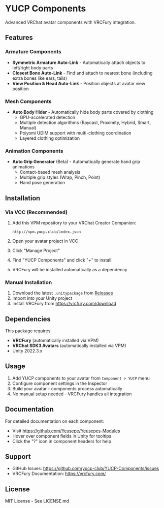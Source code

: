 # YUCP Components

Advanced VRChat avatar components with VRCFury integration.

## Features

### Armature Components
- **Symmetric Armature Auto-Link** - Automatically attach objects to left/right body parts
- **Closest Bone Auto-Link** - Find and attach to nearest bone (including extra bones like ears, tails)
- **View Position & Head Auto-Link** - Position objects at avatar view position

### Mesh Components
- **Auto Body Hider** - Automatically hide body parts covered by clothing
  - GPU-accelerated detection
  - Multiple detection algorithms (Raycast, Proximity, Hybrid, Smart, Manual)
  - Poiyomi UDIM support with multi-clothing coordination
  - Layered clothing optimization

### Animation Components
- **Auto Grip Generator** (Beta) - Automatically generate hand grip animations
  - Contact-based mesh analysis
  - Multiple grip styles (Wrap, Pinch, Point)
  - Hand pose generation

## Installation

### Via VCC (Recommended)

1. Add this VPM repository to your VRChat Creator Companion:
   ```
   http://vpm.yucp.club/index.json
   ```

2. Open your avatar project in VCC
3. Click "Manage Project"
4. Find "YUCP Components" and click "+" to install
5. VRCFury will be installed automatically as a dependency

### Manual Installation

1. Download the latest `.unitypackage` from [Releases](https://github.com/Yeusepe/YUCP-Components/releases)
2. Import into your Unity project
3. Install VRCFury from https://vrcfury.com/download

## Dependencies

This package requires:
- **VRCFury** (automatically installed via VPM)
- **VRChat SDK3 Avatars** (automatically installed via VPM)
- Unity 2022.3.x

## Usage

1. Add YUCP components to your avatar from `Component > YUCP` menu
2. Configure component settings in the Inspector
3. Build your avatar - components process automatically
4. No manual setup needed - VRCFury handles all integration

## Documentation

For detailed documentation on each component:
- Visit https://github.com/Yeusepe/Yeusepes-Modules
- Hover over component fields in Unity for tooltips
- Click the "?" icon in component headers for help

## Support

- GitHub Issues: https://github.com/yucp-club/YUCP-Components/issues
- VRCFury Documentation: https://vrcfury.com/

## License

MIT License - See LICENSE.md

